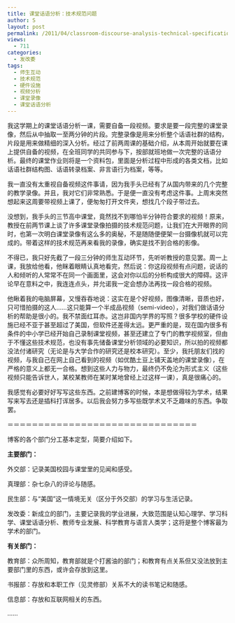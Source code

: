 ```yaml
---
title: 课堂话语分析：技术规范问题
author: S
layout: post
permalink: /2011/04/classroom-discourse-analysis-technical-specifications/
views:
  - 711
categories:
  - 发改委
tags:
  - 师生互动
  - 技术规范
  - 硬件设施
  - 视频分析
  - 课堂录像
  - 课堂话语分析
---
```

我这学期上的课堂话语分析一课，需要自备一段视频。要求是要一段完整的课堂录像，然后从中抽取一至两分钟的片段。完整录像是用来分析整个话语社群的结构，片段是用来做精细的深入分析。经过了前两周课的基础介绍，从本周开始就要在课上提供自备的视频，在全班同学的共同参与下，按部就班地做一次完整的话语分析。最终的课堂作业则将是一个资料包，里面是分析过程中形成的各类文档，比如话语社群结构图、话语转录档案、非言语行为档案，等等。

我一直没有太重视自备视频这件事请，因为我手头已经有了从国内带来的几个完整的教学录像。并且，我对它们非常熟悉。于是便一直没有考虑这件事。上周末突然想起来这周要带视频上课了，便匆匆打开文件夹，想找几个段子带过去。

没想到，我手头的三节高中课堂，竟然找不到哪怕半分钟符合要求的视频！原来，教授在前两节课上谈了许多课堂录像拍摄的技术规范问题，让我们在大开眼界的同时，也第一次明白课堂录像有这么多的奥秘，不是随随便便架一台摄像机就可以完成的。带着这样的技术规范再来看我的录像，确实是找不到合格的影像。

不得已，我只好先截了一段三分钟的师生互动环节，先听听教授的意见罢。周一上课，我放给他看，他眯着眼睛认真地看完，然后说：你这段视频有点问题，说话的人和倾听的人常常不在同一个画面里，这会对你以后的分析构成很大的障碍。这评论早在意料之中，我连连点头，并允诺我一定会想办法再找一段合格的视频。

他瞅着我的电脑屏幕，又慢吞吞地说：这实在是个好视频，图像清晰，音质也好，只可惜拍摄的这人……这只能算一个半成品视频（semi-video），对我们做话语分析的帮助是很小的。我不禁面红耳赤。这岂非国内学界的写照？很多学校的硬件设施已经不亚于甚至超过了美国，但软件还差得太远。更严重的是，现在国内很多有条件的中小学已经开始自己录制课堂视频，甚至还建立了专门的教学视频室，但由于不懂这些技术规范，也没有事先储备课堂分析领域的必要知识，所以拍的视频都没法付诸研究（无论是与大学合作的研究还是校本研究）。至少，我托朋友们找的视频，与我自己在网上自己看到的视频（如优酷土豆上铺天盖地的课堂录像），在严格的意义上都无一合格。想到这些人力与物力，最终仍不免沦为形式主义（这些视频只能告诉世人，某校某教师在某时某地曾经上过这样一课），真是很痛心的。

我感觉有必要好好写写这些东西。之前建博客的时候，本是想做得较为学术，结果写来写去还是插科打诨居多。以后我会努力多写些既学术又不乏趣味的东西。争取罢。

＝＝＝＝＝＝＝＝＝＝＝＝＝＝＝＝＝＝＝＝＝＝＝＝＝＝＝＝＝＝＝

博客的各个部门分工基本定型，简要介绍如下。

**主要部门：**

外交部：记录美国校园与课堂里的见闻和感受。

真理部：杂七杂八的评论与随感。

民生部：与“美国”这一情境无关（区分于外交部）的学习与生活记录。

发改委：新成立的部门，主要记录我的学业进展，大致范围是认知心理学、学习科学、课堂话语分析、教师专业发展、科学教育与语言人类学；这将是整个博客最为学术的部门。

**有关部门：**

教育部：众所周知，教育部就是个打酱油的部门；和教育有点关系但又没法放到主要部门里的东西，或许会存放到这里。

书报部：存放和本职工作（见灵修部）关系不大的读书笔记和随感。

信息部：存放和互联网相关的东西。

……